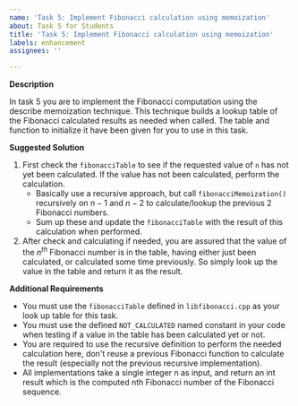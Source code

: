 ```yaml
---
name: 'Task 5: Implement Fibonacci calculation using memoization'
about: Task 5 for Students
title: 'Task 5: Implement Fibonacci calculation using memoization'
labels: enhancement
assignees: ''

---
```


**Description**

In task 5 you are to implement the Fibonacci computation using the describe memoization technique.  This technique builds a lookup table of the Fibonacci calculated results as needed when called.  The table and function to initialize it have been given for you to use in this task.

**Suggested Solution**

1. First check the `fibonacciTable` to see if the requested value of
   `n` has not yet been calculated.  If the value has not been calculated,
   perform the calculation.  
   - Basically use a recursive approach, but call `fibonacciMemoization()`
     recursively on $n-1$ and $n-2$ to calculate/lookup the previous 2
	 Fibonacci numbers.
   - Sum up these and update the `fibonacciTable` with the result of this
     calculation when performed.
2. After check and calculating if needed, you are assured that the value of
   the $n^{th}$ Fibonacci number is in the table, having either just been
   calculated, or calculated some time previously.  So simply look up the
   value in the table and return it as the result.


**Additional Requirements**

- You must use the `fibonacciTable` defined in `libfibonacci.cpp` as your look up
  table for this task.
- You must use the defined `NOT_CALCULATED` named constant in your code when
  testing if a value in the table has been calculated yet or not.
- You are required to use the recursive definition to perform the needed calculation
  here, don't reuse a previous Fibonacci function to calculate the result (especially
  not the previous recursive implementation).
- All implementations take a single integer n as input, and return an int result
  which is the computed nth Fibonacci number of the Fibonacci sequence.

